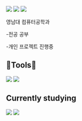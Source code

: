 <img src="https://capsule-render.vercel.app/api?type=waving&height=300&color=9B111E&text=Welcome%20to%20LHJ's%20Github&section=header&textBg=false&reversal=false&fontColor=F4F4F4" />
<a href="mailto:gjini0907@gmail.com" target="_blank"><img src="https://img.shields.io/badge/gjini0907@gmail.com-EA4335?style=flat&logo=gmail&logoColor=white"/></a>
<a href="mailto:lim7090@yu.ac.kr" target="_blank"><img src="https://img.shields.io/badge/lim7090@yu.ac.kr-02569B?style=flat&logo=YU&logoColor=white"/></a>

영남대 컴퓨터공학과

</a>-전공 공부

</a>-개인 프로젝트 진행중

## 🔨Tools🔨

<img src="https://img.shields.io/badge/VS-5C2D91?style=plastic&logo=visualstudio&logoColor=white"> <img src="https://img.shields.io/badge/VS_code-007ACC?style=plastic&logo=visualstudiocode&logoColor=white">

## Currently studying
<img src="https://img.shields.io/badge/C++-00599C?style=plastic&logo=cplusplus&logoColor=white"> <img src="https://img.shields.io/badge/C-A8B9CC?style=plastic&logo=c&logoColor=white">

<!--
**Lim-09/Lim-09** is a ✨ _special_ ✨ repository because its `README.md` (this file) appears on your GitHub profile.

Here are some ideas to get you started:

- 🔭 I’m currently working on ...
- 🌱 I’m currently learning ...
- 👯 I’m looking to collaborate on ...
- 🤔 I’m looking for help with ...
- 💬 Ask me about ...
- 📫 How to reach me: ...
- 😄 Pronouns: ...
- ⚡ Fun fact: ...
-->
